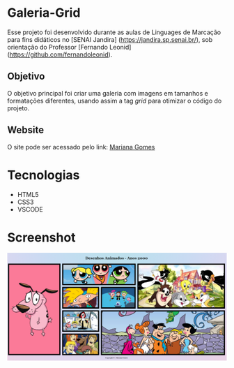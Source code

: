 # Galeria-Grid

Esse projeto foi desenvolvido durante as aulas de Linguages de Marcação para fins didáticos no [SENAI Jandira] (https://jandira.sp.senai.br/), sob orientação do Professor [Fernando Leonid] (https://github.com/fernandoleonid). 

## Objetivo
O objetivo principal foi criar uma galeria com imagens em tamanhos e formatações diferentes, usando assim a tag *grid* para otimizar o código do projeto.


## Website
O site pode ser acessado pelo link: [Mariana Gomes](https://marianasgit.github.io/Galeria-Grid/)

# Tecnologias
* HTML5
* CSS3
* VSCODE

# Screenshot
![](Capturar.PNG)